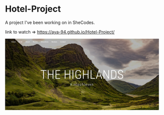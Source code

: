 # Hotel-Project

A project I've been working on in SheCodes.

link to watch => https://aya-94.github.io/Hotel-Project/

![](The-highlands.png)
